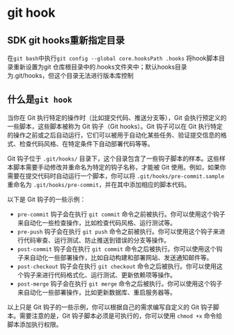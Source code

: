 # git hook

## SDK git hooks重新指定目录

在`git bash`中执行`git config --global core.hooksPath .hooks` 将hook脚本目录重新设置为git 仓库根目录中的.hooks文件夹中；默认hooks目录为.git/hooks，但这个目录无法进行版本库控制



## 什么是`git hook`

当你在 Git 执行特定的操作时（比如提交代码、推送分支等），Git 会执行预定义的一些脚本，这些脚本被称为 Git 钩子（Git hooks）。Git 钩子可以在 Git 执行特定的操作之前或之后自动运行，它们可以被用于自动化某些任务、验证提交信息的格式、检查代码风格、在特定条件下自动部署代码等等。

Git 钩子位于 `.git/hooks/` 目录下，这个目录包含了一些钩子脚本的样本。这些样本脚本需要手动修改并重命名为特定的钩子名称，才能被 Git 使用。例如，如果你需要在提交代码时自动运行一个脚本，你可以将 `.git/hooks/pre-commit.sample` 重命名为 `.git/hooks/pre-commit`，并在其中添加相应的脚本代码。

以下是 Git 钩子的一些示例：

- `pre-commit` 钩子会在执行 `git commit` 命令之前被执行。你可以使用这个钩子来自动化一些检查操作，比如检查代码风格、运行测试等。
- `pre-push` 钩子会在执行 `git push` 命令之前被执行。你可以使用这个钩子来进行代码审查、运行测试、防止推送到错误的分支等操作。
- `post-commit` 钩子会在执行 `git commit` 命令之后被执行。你可以使用这个钩子来自动化一些部署操作，比如自动构建和部署网站、发送通知邮件等。
- `post-checkout` 钩子会在执行 `git checkout` 命令之后被执行。你可以使用这个钩子来进行代码格式化、运行测试、更新依赖项等操作。
- `post-merge` 钩子会在执行 `git merge` 命令之后被执行。你可以使用这个钩子来自动化一些部署操作，比如更新数据库、重启服务器等。

以上只是 Git 钩子的一些示例，你可以根据自己的需求编写自定义的 Git 钩子脚本。需要注意的是，Git 钩子脚本必须是可执行的，你可以使用 `chmod +x` 命令给脚本添加执行权限。